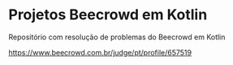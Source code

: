 # Projetos Beecrowd em Kotlin
Repositório com resolução de problemas do Beecrowd em Kotlin

https://www.beecrowd.com.br/judge/pt/profile/657519
